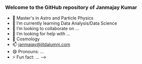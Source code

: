 ### Welcome to the GitHub repository of Janmajay Kumar


- 🔭  Master's in Astro and Particle Physics
- 🌱 I’m currently learning Data Analysis/Data Science
- 👯 I’m looking to collaborate on ...
- 🤔 I’m looking for help with ...
- 💬 Cosmology 
- 📫 janmajay@iitdalumni.com
- 😄 Pronouns: ...
- ⚡ Fun fact: ...
-->
